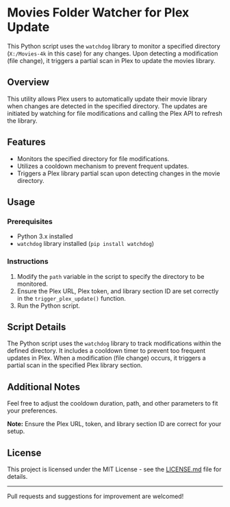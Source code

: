 # Movies Folder Watcher for Plex Update

This Python script uses the `watchdog` library to monitor a specified directory (`X:/Movies-4k` in this case) for any changes. Upon detecting a modification (file change), it triggers a partial scan in Plex to update the movies library.

## Overview

This utility allows Plex users to automatically update their movie library when changes are detected in the specified directory. The updates are initiated by watching for file modifications and calling the Plex API to refresh the library.

## Features

- Monitors the specified directory for file modifications.
- Utilizes a cooldown mechanism to prevent frequent updates.
- Triggers a Plex library partial scan upon detecting changes in the movie directory.

## Usage

### Prerequisites
- Python 3.x installed
- `watchdog` library installed (`pip install watchdog`)

### Instructions
1. Modify the `path` variable in the script to specify the directory to be monitored.
2. Ensure the Plex URL, Plex token, and library section ID are set correctly in the `trigger_plex_update()` function.
3. Run the Python script.

## Script Details

The Python script uses the `watchdog` library to track modifications within the defined directory. It includes a cooldown timer to prevent too frequent updates in Plex. When a modification (file change) occurs, it triggers a partial scan in the specified Plex library section.

## Additional Notes

Feel free to adjust the cooldown duration, path, and other parameters to fit your preferences.

**Note:** Ensure the Plex URL, token, and library section ID are correct for your setup.

## License

This project is licensed under the MIT License - see the [LICENSE.md](LICENSE.md) file for details.

---

Pull requests and suggestions for improvement are welcomed!
